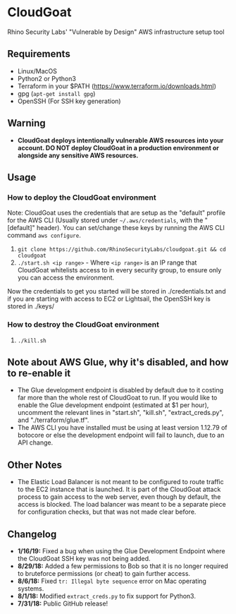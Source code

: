 # CloudGoat
Rhino Security Labs' "Vulnerable by Design" AWS infrastructure setup tool

## Requirements
- Linux/MacOS
- Python2 or Python3  
- Terraform in your $PATH (https://www.terraform.io/downloads.html)  
- gpg (`apt-get install gpg`)  
- OpenSSH (For SSH key generation)  

## Warning
- **CloudGoat deploys intentionally vulnerable AWS resources into your account. DO NOT deploy CloudGoat in a production environment or alongside any sensitive AWS resources.**  

## Usage

### How to deploy the CloudGoat environment
Note: CloudGoat uses the credentials that are setup as the "default" profile for the AWS CLI (Usually stored under `~/.aws/credentials`, with the "[default]" header). You can set/change these keys by running the AWS CLI command `aws configure`.  
1. `git clone https://github.com/RhinoSecurityLabs/cloudgoat.git && cd cloudgoat`  
2. `./start.sh <ip range>` - Where `<ip range>` is an IP range that CloudGoat whitelists access to in every security group, to ensure only you can access the environment.  

Now the credentials to get you started will be stored in ./credentials.txt and if you are starting with access to EC2 or Lightsail, the OpenSSH key is stored in ./keys/  

### How to destroy the CloudGoat environment
1. `./kill.sh`  

## Note about AWS Glue, why it's disabled, and how to re-enable it
- The Glue development endpoint is disabled by default due to it costing far more than the whole rest of CloudGoat to run. If you would like to enable the Glue development endpoint (estimated at $1 per hour), uncomment the relevant lines in "start.sh", "kill.sh", "extract_creds.py", and "./terraform/glue.tf".
- The AWS CLI you have installed must be using at least version 1.12.79 of botocore or else the development endpoint will fail to launch, due to an API change.

## Other Notes
- The Elastic Load Balancer is not meant to be configured to route traffic to the EC2 instance that is launched. It is part of the CloudGoat attack process to gain access to the web server, even though by default, the access is blocked. The load balancer was meant to be a separate piece for configuration checks, but that was not made clear before.

## Changelog
- **1/16/19:** Fixed a bug when using the Glue Development Endpoint where the CloudGoat SSH key was not being added.
- **8/29/18:** Added a few permissions to Bob so that it is no longer required to bruteforce permissions (or cheat) to gain further access.
- **8/6/18:** Fixed `tr: Illegal byte sequence` error on Mac operating systems.
- **8/1/18:** Modified `extract_creds.py` to fix support for Python3.
- **7/31/18:** Public GitHub release!
